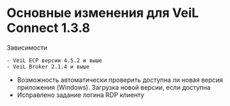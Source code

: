# Основные изменения для VeiL Connect 1.3.8

Зависимости

    - VeiL ECP версии 4.5.2 и выше
    - VeiL Broker 2.1.4 и выше
    
- Возможность автоматически проверить доступна ли новая версия приложения (Windows). Загрузка новой версии, если доступна
- Исправлено задание логина RDP клиенту
   